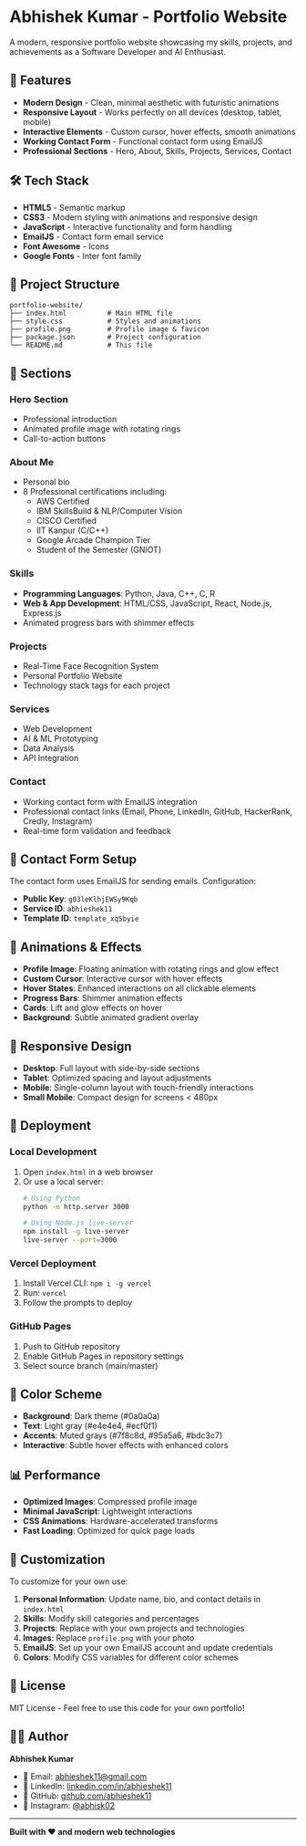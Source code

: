 # Abhishek Kumar - Portfolio Website

A modern, responsive portfolio website showcasing my skills, projects, and achievements as a Software Developer and AI Enthusiast.

## 🚀 Features

- **Modern Design** - Clean, minimal aesthetic with futuristic animations
- **Responsive Layout** - Works perfectly on all devices (desktop, tablet, mobile)
- **Interactive Elements** - Custom cursor, hover effects, smooth animations
- **Working Contact Form** - Functional contact form using EmailJS
- **Professional Sections** - Hero, About, Skills, Projects, Services, Contact

## 🛠️ Tech Stack

- **HTML5** - Semantic markup
- **CSS3** - Modern styling with animations and responsive design
- **JavaScript** - Interactive functionality and form handling
- **EmailJS** - Contact form email service
- **Font Awesome** - Icons
- **Google Fonts** - Inter font family

## 📁 Project Structure

```
portfolio-website/
├── index.html          # Main HTML file
├── style.css           # Styles and animations
├── profile.png         # Profile image & favicon
├── package.json        # Project configuration
└── README.md           # This file
```

## 🎨 Sections

### Hero Section
- Professional introduction
- Animated profile image with rotating rings
- Call-to-action buttons

### About Me
- Personal bio
- 8 Professional certifications including:
  - AWS Certified
  - IBM SkillsBuild & NLP/Computer Vision
  - CISCO Certified
  - IIT Kanpur (C/C++)
  - Google Arcade Champion Tier
  - Student of the Semester (GNIOT)

### Skills
- **Programming Languages**: Python, Java, C++, C, R
- **Web & App Development**: HTML/CSS, JavaScript, React, Node.js, Express.js
- Animated progress bars with shimmer effects

### Projects
- Real-Time Face Recognition System
- Personal Portfolio Website
- Technology stack tags for each project

### Services
- Web Development
- AI & ML Prototyping
- Data Analysis
- API Integration

### Contact
- Working contact form with EmailJS integration
- Professional contact links (Email, Phone, LinkedIn, GitHub, HackerRank, Credly, Instagram)
- Real-time form validation and feedback

## 📧 Contact Form Setup

The contact form uses EmailJS for sending emails. Configuration:
- **Public Key**: `g03leKlhjEWSy9Kqb`
- **Service ID**: `abhieshek11`
- **Template ID**: `template_xq5byie`

## 🎯 Animations & Effects

- **Profile Image**: Floating animation with rotating rings and glow effect
- **Custom Cursor**: Interactive cursor with hover effects
- **Hover States**: Enhanced interactions on all clickable elements
- **Progress Bars**: Shimmer animation effects
- **Cards**: Lift and glow effects on hover
- **Background**: Subtle animated gradient overlay

## 📱 Responsive Design

- **Desktop**: Full layout with side-by-side sections
- **Tablet**: Optimized spacing and layout adjustments
- **Mobile**: Single-column layout with touch-friendly interactions
- **Small Mobile**: Compact design for screens < 480px

## 🚀 Deployment

### Local Development
1. Open `index.html` in a web browser
2. Or use a local server:
   ```bash
   # Using Python
   python -m http.server 3000
   
   # Using Node.js live-server
   npm install -g live-server
   live-server --port=3000
   ```

### Vercel Deployment
1. Install Vercel CLI: `npm i -g vercel`
2. Run: `vercel`
3. Follow the prompts to deploy

### GitHub Pages
1. Push to GitHub repository
2. Enable GitHub Pages in repository settings
3. Select source branch (main/master)

## 🎨 Color Scheme

- **Background**: Dark theme (#0a0a0a)
- **Text**: Light gray (#e4e4e4, #ecf0f1)
- **Accents**: Muted grays (#7f8c8d, #95a5a6, #bdc3c7)
- **Interactive**: Subtle hover effects with enhanced colors

## 📊 Performance

- **Optimized Images**: Compressed profile image
- **Minimal JavaScript**: Lightweight interactions
- **CSS Animations**: Hardware-accelerated transforms
- **Fast Loading**: Optimized for quick page loads

## 🔧 Customization

To customize for your own use:

1. **Personal Information**: Update name, bio, and contact details in `index.html`
2. **Skills**: Modify skill categories and percentages
3. **Projects**: Replace with your own projects and technologies
4. **Images**: Replace `profile.png` with your photo
5. **EmailJS**: Set up your own EmailJS account and update credentials
6. **Colors**: Modify CSS variables for different color schemes

## 📄 License

MIT License - Feel free to use this code for your own portfolio!

## 👨‍💻 Author

**Abhishek Kumar**
- 📧 Email: abhieshek11@gmail.com
- 💼 LinkedIn: [linkedin.com/in/abhieshek11](https://linkedin.com/in/abhieshek11)
- 🐙 GitHub: [github.com/abhieshek11](https://github.com/abhieshek11)
- 📱 Instagram: [@abhisk02](https://www.instagram.com/abhisk02/)

---

**Built with ❤️ and modern web technologies**
